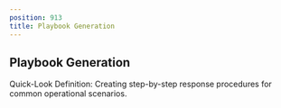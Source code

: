 ```yaml
---
position: 913
title: Playbook Generation
---
```


## Playbook Generation

Quick-Look Definition: Creating step-by-step response procedures for common operational scenarios.